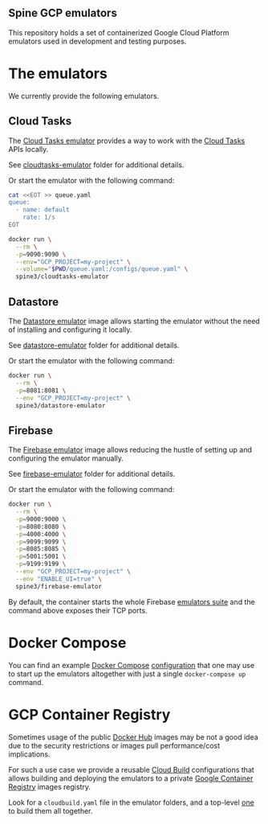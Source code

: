 Spine GCP emulators
---------

This repository holds a set of containerized Google Cloud Platform emulators used in development 
and testing purposes.

# The emulators

We currently provide the following emulators.

## Cloud Tasks

The [Cloud Tasks emulator][cloud-tasks-emulator] provides a way to work with 
the [Cloud Tasks][cloud-tasks] APIs locally.

See [cloudtasks-emulator](./cloudtasks-emulator) folder for additional details.

Or start the emulator with the following command:

```bash
cat <<EOT >> queue.yaml
queue:
  - name: default
    rate: 1/s
EOT

docker run \
  --rm \
  -p=9090:9090 \
  --env="GCP_PROJECT=my-project" \
  --volume="$PWD/queue.yaml:/configs/queue.yaml" \
  spine3/cloudtasks-emulator
```

[cloud-tasks-emulator]: https://gitlab.com/potato-oss/google-cloud/gcloud-tasks-emulator
[cloud-tasks]: https://cloud.google.com/tasks

## Datastore

The [Datastore emulator][datastore-emulator] image allows starting the emulator without the need
of installing and configuring it locally.

See [datastore-emulator](./datastore-emulator) folder for additional details.

Or start the emulator with the following command:

```bash
docker run \
  --rm \
  -p=8081:8081 \
  --env "GCP_PROJECT=my-project" \
  spine3/datastore-emulator
```

[datastore-emulator]: https://cloud.google.com/sdk/gcloud/reference/beta/emulators/datastore

## Firebase

The [Firebase emulator][firebase-emulator] image allows reducing the hustle of setting up
and configuring the emulator manually.

See [firebase-emulator](./firebase-emulator) folder for additional details.

Or start the emulator with the following command:

```bash
docker run \
  --rm \
  -p=9000:9000 \
  -p=8080:8080 \
  -p=4000:4000 \
  -p=9099:9099 \
  -p=8085:8085 \
  -p=5001:5001 \
  -p=9199:9199 \
  --env "GCP_PROJECT=my-project" \
  --env "ENABLE_UI=true" \
  spine3/firebase-emulator
```

By default, the container starts the whole Firebase [emulators suite][firebase-emulator] and
the command above exposes their TCP ports.

[firebase-emulator]: https://firebase.google.com/docs/emulator-suite

# Docker Compose

You can find an example [Docker Compose][docker-compose] [configuration](./docker-compose.yml) 
that one may use to start up the emulators altogether with just a single 
`docker-compose up` command.

[docker-compose]: https://docs.docker.com/compose/

# GCP Container Registry

Sometimes usage of the public [Docker Hub][docker-hub] images may be not a good idea due 
to the security restrictions or images pull performance/cost implications.

For such a use case we provide a reusable [Cloud Build][cloud-build] configurations that allows 
building and deploying the emulators to a private [Google Container Registry][gcr] images registry.

Look for a `cloudbuild.yaml` file in the emulator folders, and a top-level [one](./cloudbuild.yaml) 
to build them all together.

[docker-hub]: https://hub.docker.com/
[cloud-build]: https://cloud.google.com/cloud-build
[gcr]: https://cloud.google.com/container-registry/

